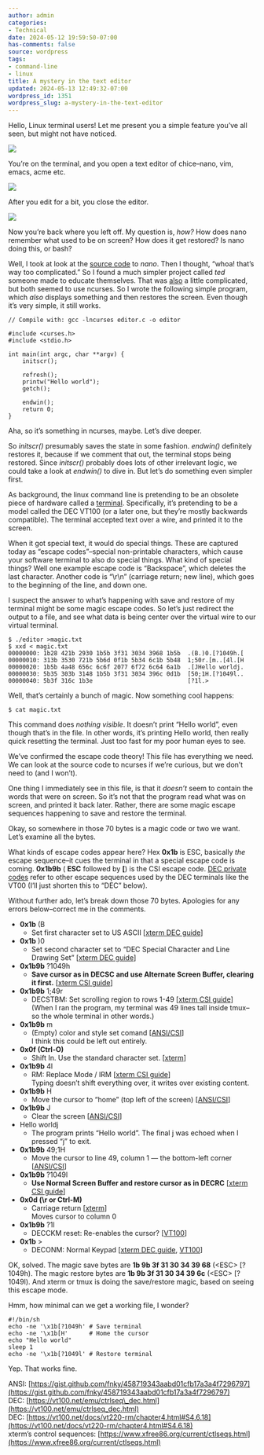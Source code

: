 ```yaml
---
author: admin
categories:
- Technical
date: 2024-05-12 19:59:50-07:00
has-comments: false
source: wordpress
tags:
- command-line
- linux
title: A mystery in the text editor
updated: 2024-05-13 12:49:32-07:00
wordpress_id: 1351
wordpress_slug: a-mystery-in-the-text-editor
---
```

Hello, Linux terminal users! Let me present you a simple feature you’ve all seen, but might not have noticed.

[![](/wp-content/uploads/2024/05/01-mystery.png)](/wp-content/uploads/2024/05/01-mystery.png)

You’re on the terminal, and you open a text editor of chice–nano, vim, emacs, acme etc.

[![](/wp-content/uploads/2024/05/02-mystery.png)](/wp-content/uploads/2024/05/02-mystery.png)

After you edit for a bit, you close the editor.

[![](/wp-content/uploads/2024/05/03-mystery.png)](/wp-content/uploads/2024/05/03-mystery.png)

Now you’re back where you left off. My question is, *how?* How does nano remember what used to be on screen? How does it get restored? Is nano doing this, or bash?

Well, I took at look at the [source code](https://github.com/madnight/nano/blob/master/src/nano.c) to *nano*. Then I thought, “whoa! that’s way too complicated.” So I found a much simpler project called *ted* someone made to educate themselves. That was [also](https://github.com/madnight/nano/blob/master/src/nano.c) a little complicated, but both seemed to use ncurses. So I wrote the following simple program, which *also* displays something and then restores the screen. Even though it’s very simple, it still works.

```
// Compile with: gcc -lncurses editor.c -o editor

#include <curses.h>
#include <stdio.h>

int main(int argc, char **argv) {
    initscr();

    refresh();
    printw("Hello world");
    getch();

    endwin();
    return 0;
}
```

Aha, so it’s something in ncurses, maybe. Let’s dive deeper.

So *initscr()* presumably saves the state in some fashion. *endwin()* definitely restores it, because if we comment that out, the terminal stops being restored. Since *initscr()* probably does lots of other irrelevant logic, we could take a look at *endwin()* to dive in. But let’s do something even simpler first.

As background, the linux command line is pretending to be an obsolete piece of hardware called a [terminal](https://en.wikipedia.org/wiki/Computer_terminal). Specifically, it’s pretending to be a model called the DEC VT100 (or a later one, but they’re mostly backwards compatible). The terminal accepted text over a wire, and printed it to the screen.

When it got special text, it would do special things. These are captured today as “escape codes”–special non-printable characters, which cause your software terminal to also do special things. What kind of special things? Well one example escape code is “Backspace”, which deletes the last character. Another code is “\\r\\n” (carriage return; new line), which goes to the beginning of the line, and down one.

I suspect the answer to what’s happening with save and restore of my terminal might be some magic escape codes. So let’s just redirect the output to a file, and see what data is being center over the virtual wire to our virtual terminal.

```
$ ./editor >magic.txt
$ xxd < magic.txt
00000000: 1b28 421b 2930 1b5b 3f31 3034 3968 1b5b  .(B.)0.[?1049h.[
00000010: 313b 3530 721b 5b6d 0f1b 5b34 6c1b 5b48  1;50r.[m..[4l.[H
00000020: 1b5b 4a48 656c 6c6f 2077 6f72 6c64 6a1b  .[JHello worldj.
00000030: 5b35 303b 3148 1b5b 3f31 3034 396c 0d1b  [50;1H.[?1049l..
00000040: 5b3f 316c 1b3e                           [?1l.>
```

Well, that’s certainly a bunch of magic. Now something cool happens:

```
$ cat magic.txt
```

This command does *nothing visible*. It doesn’t print “Hello world”, even though that’s in the file. In other words, it’s printing Hello world, then really quick resetting the terminal. Just too fast for my poor human eyes to see.

We’ve confirmed the escape code theory! This file has everything we need. We can look at the source code to ncurses if we’re curious, but we don’t need to (and I won’t).

One thing I immediately see in this file, is that it *doesn’t* seem to contain the words that were on screen. So it’s not that the program read what was on screen, and printed it back later. Rather, there are some magic escape sequences happening to save and restore the terminal.

Okay, so somewhere in those 70 bytes is a magic code or two we want. Let’s examine all the bytes.

What kinds of escape codes appear here? Hex **0x1b** is ESC, basically *the* escape sequence–it cues the terminal in that a special escape code is coming. **0x1b9b** ( **ESC** followed by **\[**) is the CSI escape code. [DEC private codes](https://en.wikipedia.org/wiki/VT100) refer to other escape sequences used by the DEC terminals like the VT00 (I’ll just shorten this to “DEC” below).

Without further ado, let’s break down those 70 bytes. Apologies for any errors below–correct me in the comments.

-   **0x1b** (B
    -   Set first character set to US ASCII \[[xterm DEC guide](https://www.xfree86.org/current/ctlseqs.html)\]
-   **0x1b** )0
    -   Set second character set to “DEC Special Character and Line Drawing Set” \[[xterm DEC guide](https://www.xfree86.org/current/ctlseqs.html)\]
-   **0x1b9b** ?1049h
    -   **Save cursor as in DECSC and use Alternate Screen Buffer, clearing it first.** \[[xterm CSI guide](https://www.xfree86.org/current/ctlseqs.html)\]
-   **0x1b9b** 1;49r
    -   DECSTBM: Set scrolling region to rows 1-49 \[[xterm CSI guide](https://www.xfree86.org/current/ctlseqs.html)\]  
        (When I ran the program, my terminal was 49 lines tall inside tmux–so the whole terminal in other words.)
-   **0x1b9b** m
    -   (Empty) color and style set comand \[[ANSI/CSI](https://gist.github.com/fnky/458719343aabd01cfb17a3a4f7296797)\]  
        I think this could be left out entirely.
-   **0x0f (Ctrl-O)**
    -   Shift In. Use the standard character set. \[[xterm](https://www.xfree86.org/current/ctlseqs.html)\]
-   **0x1b9b** 4l
    -   RM: Replace Mode / IRM \[[xterm CSI guide](https://www.xfree86.org/current/ctlseqs.html)\]  
        Typing doesn’t shift everything over, it writes over existing content.
-   **0x1b9b** H
    -   Move the cursor to “home” (top left of the screen) \[[ANSI/CSI](https://gist.github.com/fnky/458719343aabd01cfb17a3a4f7296797)\]
-   **0x1b9b** J
    -   Clear the screen \[[ANSI/CSI](https://gist.github.com/fnky/458719343aabd01cfb17a3a4f7296797)\]
-   Hello worldj
    -   The program prints “Hello world”. The final j was echoed when I pressed “j” to exit.
-   **0x1b9b** 49;1H
    -   Move the cursor to line 49, column 1 — the bottom-left corner \[[ANSI/CSI](https://gist.github.com/fnky/458719343aabd01cfb17a3a4f7296797)\]
-   **0x1b9b** ?1049l
    -   **Use Normal Screen Buffer and restore cursor as in DECRC** \[[xterm CSI guide](https://www.xfree86.org/current/ctlseqs.html)\]
-   **0x0d (\\r or Ctrl-M)**
    -   Carriage return \[[xterm](https://www.xfree86.org/current/ctlseqs.html)\]  
        Moves cursor to column 0
-   **0x1b9b** ?1l
    -   DECCKM reset: Re-enables the cursor? \[[VT100](https://vt100.net/docs/vt220-rm/chapter4.html#S4.6.18)\]
-   **0x1b** \>
    -   DECONM: Normal Keypad \[[xterm DEC guide](https://www.xfree86.org/current/ctlseqs.html), [VT100](https://vt100.net/docs/vt220-rm/chapter4.html#S4.6.18)\]

OK, solved. The magic save bytes are **1b 9b 3f 31 30 34 39 68** (\<ESC\> \[?1049h). The magic restore bytes are **1b 9b 3f 31 30 34 39 6c** (\<ESC\> \[?1049l). And xterm or tmux is doing the save/restore magic, based on seeing this escape mode.

Hmm, how minimal can we get a working file, I wonder?

```
#!/bin/sh
echo -ne '\x1b[?1049h' # Save terminal
echo -ne '\x1b[H'      # Home the cursor
echo "Hello world"
sleep 1
echo -ne '\x1b[?1049l' # Restore terminal
```

Yep. That works fine.

ANSI: [https://gist.github.com/fnky/458719343aabd01cfb17a3a4f7296797](https://gist.github.com/fnky/458719343aabd01cfb17a3a4f7296797)  
DEC: [https://vt100.net/emu/ctrlseq\_dec.html](https://vt100.net/emu/ctrlseq_dec.html)  
DEC: [https://vt100.net/docs/vt220-rm/chapter4.html#S4.6.18](https://vt100.net/docs/vt220-rm/chapter4.html#S4.6.18)  
xterm’s control sequences: [https://www.xfree86.org/current/ctlseqs.html](https://www.xfree86.org/current/ctlseqs.html)

